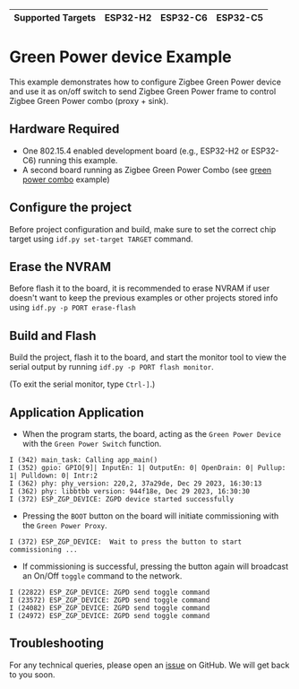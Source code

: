 | Supported Targets | ESP32-H2 | ESP32-C6 | ESP32-C5 |
| ----------------- | -------- | -------- | -------- |

# Green Power device Example 

This example demonstrates how to configure Zigbee Green Power device and use it as on/off switch to send Zigbee Green Power frame to control Zigbee Green Power combo (proxy + sink).

## Hardware Required

* One 802.15.4 enabled development board (e.g., ESP32-H2 or ESP32-C6) running this example.
* A second board running as Zigbee Green Power Combo (see [green power combo](../esp_zigbee_gpc/) example)

## Configure the project

Before project configuration and build, make sure to set the correct chip target using `idf.py set-target TARGET` command.

## Erase the NVRAM 

Before flash it to the board, it is recommended to erase NVRAM if user doesn't want to keep the previous examples or other projects stored info 
using `idf.py -p PORT erase-flash`

## Build and Flash

Build the project, flash it to the board, and start the monitor tool to view the serial output by running `idf.py -p PORT flash monitor`.

(To exit the serial monitor, type ``Ctrl-]``.)

## Application Application

- When the program starts, the board, acting as the `Green Power Device` with the `Green Power Switch` function.
```
I (342) main_task: Calling app_main()
I (352) gpio: GPIO[9]| InputEn: 1| OutputEn: 0| OpenDrain: 0| Pullup: 1| Pulldown: 0| Intr:2 
I (362) phy: phy_version: 220,2, 37a29de, Dec 29 2023, 16:30:13
I (362) phy: libbtbb version: 944f18e, Dec 29 2023, 16:30:30
I (372) ESP_ZGP_DEVICE: ZGPD device started successfully
```

- Pressing the `BOOT` button on the board will initiate commissioning with the `Green Power Proxy`.
```
I (372) ESP_ZGP_DEVICE:  Wait to press the button to start commissioning ...
```

- If commissioning is successful, pressing the button again will broadcast an On/Off `toggle` command to the network.
```
I (22822) ESP_ZGP_DEVICE: ZGPD send toggle command
I (23572) ESP_ZGP_DEVICE: ZGPD send toggle command
I (24082) ESP_ZGP_DEVICE: ZGPD send toggle command
I (24972) ESP_ZGP_DEVICE: ZGPD send toggle command
```

## Troubleshooting

For any technical queries, please open an [issue](https://github.com/espressif/esp-zigbee-sdk/issues) on GitHub. We will get back to you soon.

